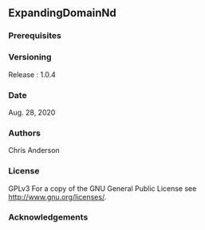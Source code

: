 ## ExpandingDomainNd



### Prerequisites

### Versioning
Release : 1.0.4
### Date 
Aug. 28, 2020 
### Authors
Chris Anderson
### License

GPLv3  For a copy of the GNU General Public License see <http://www.gnu.org/licenses/>.

### Acknowledgements




